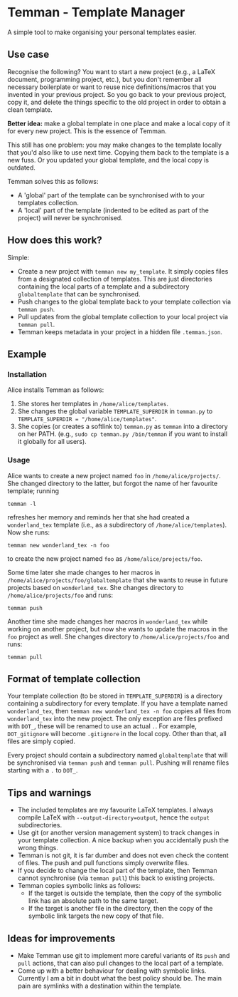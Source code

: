 # Temman - Template Manager
A simple tool to make organising your personal templates easier.

## Use case
Recognise the following?
You want to start a new project (e.g., a LaTeX document, programming project,
etc.), but you don't remember all necessary boilerplate
or want to reuse nice definitions/macros that you invented
in your previous project.
So you go back to your previous project,
copy it, and delete the things specific to the old project
in order to obtain a clean template.

**Better idea:** make a global template in one place
and make a local copy of it for every new project.
This is the essence of Temman.

This still has one problem: you may make changes to the template locally
that you'd also like to use next time.
Copying them back to the template is a new fuss.
Or you updated your global template, and the local copy is outdated.

Temman solves this as follows:
* A 'global' part of the template can be synchronised with to your
    templates collection.
* A 'local' part of the template (indented to be edited as part of the project)
    will never be synchronised.
    
## How does this work?
Simple:
* Create a new project with `temman new my_template`.
    It simply copies files from a designated collection of templates.
    This are just directories containing the local parts
    of a template and a subdirectory `globaltemplate` that can
    be synchronised.
* Push changes to the global template back to your template
    collection via `temman push`.
* Pull updates from the global template collection
    to your local project via `temman pull`.
* Temman keeps metadata in your project in a hidden file `.temman.json`.

## Example
### Installation
Alice installs Temman as follows:
1. She stores her templates in `/home/alice/templates`.
2. She changes the global variable `TEMPLATE_SUPERDIR` 
    in `temman.py` to
    `TEMPLATE_SUPERDIR = "/home/alice/templates"`.
3. She copies (or creates a softlink to) `temman.py`
    as `temman` into a directory on her PATH.
    (e.g., `sudo cp temman.py /bin/temman` if you want to install
    it globally for all users).

### Usage
Alice wants to create a new project named `foo` 
in `/home/alice/projects/`.
She changed directory to the latter, but forgot
the name of her favourite template;
running
```
temman -l
```
refreshes her memory and reminds her that
she had created a `wonderland_tex` template 
(i.e., as a subdirectory of `/home/alice/templates`).
Now she runs:
```
temman new wonderland_tex -n foo
```
to create the new project named `foo` as `/home/alice/projects/foo`.

Some time later she made changes to her macros in
`/home/alice/projects/foo/globaltemplate` that she
wants to reuse in future projects based on `wonderland_tex`.
She changes directory to `/home/alice/projects/foo`
and runs:
```
temman push
```

Another time she made changes her macros in `wonderland_tex`
while working on another project,
but now she wants to update the macros in the `foo` project as well.
She changes directory to `/home/alice/projects/foo`
and runs:
```
temman pull
```

## Format of template collection
Your template collection (to be stored in `TEMPLATE_SUPERDIR`)
is a directory containing a subdirectory for every template.
If you have a template named `wonderland_tex`,
then `temman new wonderland_tex -n foo` copies all files
from `wonderland_tex` into the new project.
The only exception are files prefixed with `DOT_`,
these will be renamed to use an actual `.`.
For example, `DOT_gitignore` will become `.gitignore` in the local copy.
Other than that, all files are simply copied.

Every project should contain a subdirectory named `globaltemplate`
that will be synchronised via `temman push` and `temman pull`.
Pushing will rename files starting with a `.` to `DOT_`.

## Tips and warnings
* The included templates are my favourite LaTeX templates.
    I always compile LaTeX with `--output-directory=output`,
    hence the `output` subdirectories.
* Use git (or another version management system) to track
    changes in your template collection.
    A nice backup when you accidentally push the wrong things.
* Temman is not git, it is far dumber and does not even
    check the content of files.
    The push and pull functions simply overwrite files.
* If you decide to change the local part of the template,
    then Temman cannot synchronise (via `temman pull`) 
    this back to existing projects.
* Temman copies symbolic links as follows:
    - If the target is outside the template, then the copy
        of the symbolic link has an absolute path to the same target.
    - If the target is another file in the directory,
        then the copy of the symbolic link targets the new copy of that file.

## Ideas for improvements
* Make Temman use git to implement more careful
    variants of its `push` and `pull` actions,
    that can also pull changes to the local part of a template.
* Come up with a better behaviour for dealing with symbolic links.
    Currently I am a bit in doubt what the best policy should be.
    The main pain are symlinks with a destination within
    the template.
